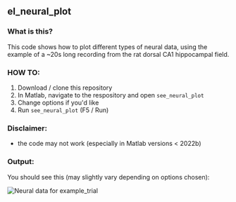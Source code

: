 ## el_neural_plot

### What is this?
This code shows how to plot different types of neural data, using the example of a ~20s long recording from the rat dorsal CA1 hippocampal field.

### HOW TO:
1. Download / clone this repository
2. In Matlab, navigate to the respository and open `see_neural_plot` 
3. Change options if you'd like
4. Run `see_neural_plot` (F5 / Run)

### Disclaimer:
- the code may not work (especially in Matlab versions < 2022b)

### Output:

You should see this (may slightly vary depending on options chosen):

![Neural data for example_trial](https://user-images.githubusercontent.com/64431932/206837741-e9fb98a1-2aa4-4317-b89e-1974f32af8a9.png)
